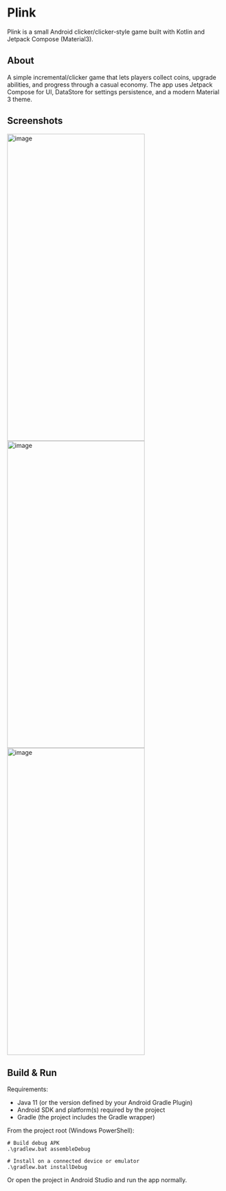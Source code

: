 # Plink

Plink is a small Android clicker/clicker-style game built with Kotlin and Jetpack Compose (Material3).

## About

A simple incremental/clicker game that lets players collect coins, upgrade abilities, and progress through a casual economy. The app uses Jetpack Compose for UI, DataStore for settings persistence, and a modern Material 3 theme.

## Screenshots
<img width="320" height="714" alt="image" src="https://github.com/user-attachments/assets/997b5036-d6d9-44b7-91bc-3a99ae0be6c1" />
<img width="320" height="714" alt="image" src="https://github.com/user-attachments/assets/8c616d33-3794-4d28-aa70-03604a55255d" />
<img width="320" height="714" alt="image" src="https://github.com/user-attachments/assets/fdeaad50-c61d-423f-90d7-cf08fb98b6ce" />

## Build & Run

Requirements:

- Java 11 (or the version defined by your Android Gradle Plugin)
- Android SDK and platform(s) required by the project
- Gradle (the project includes the Gradle wrapper)

From the project root (Windows PowerShell):

```
# Build debug APK
.\gradlew.bat assembleDebug

# Install on a connected device or emulator
.\gradlew.bat installDebug
```

Or open the project in Android Studio and run the app normally.
